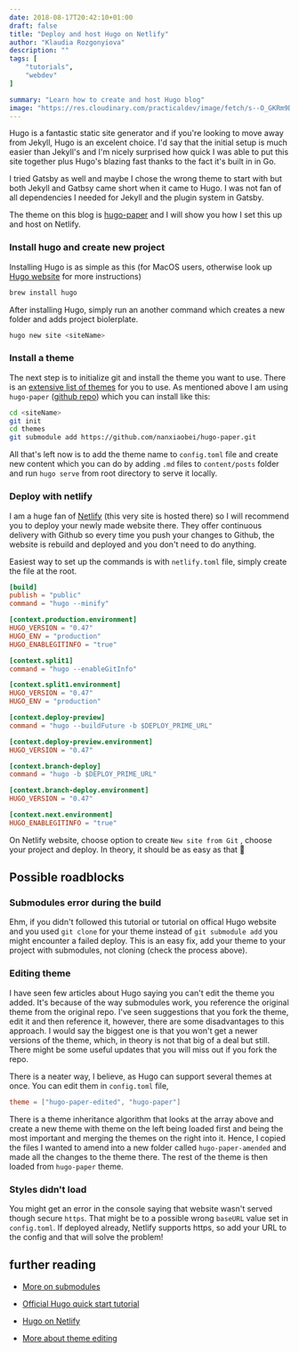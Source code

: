 ```yaml
---
date: 2018-08-17T20:42:10+01:00
draft: false
title: "Deploy and host Hugo on Netlify"
author: "Klaudia Rozgonyiova"
description: ""
tags: [
    "tutorials",
    "webdev"
]

summary: "Learn how to create and host Hugo blog"
image: "https://res.cloudinary.com/practicaldev/image/fetch/s--O_GKRm9D--/c_imagga_scale,f_auto,fl_progressive,h_500,q_auto,w_1000/https://cl.ly/3C0v3z29093y/Image%25202018-03-29%2520at%25202.52.34%2520PM.png"
---
```

Hugo is a fantastic static site generator and if you're looking to move away from Jekyll, Hugo is an excelent choice. I'd say that the initial setup is much easier than Jekyll's and I'm nicely surprised how quick I was able to put this site together plus Hugo's blazing fast thanks to the fact it's built in in Go.

I tried Gatsby as well and maybe I chose the wrong theme to start with but both Jekyll and Gatbsy came short when it came to Hugo. I was not fan of all dependencies I needed for Jekyll and the plugin system in Gatsby.

The theme on this blog is [hugo-paper](https://github.com/nanxiaobei/hugo-paper) and I will show you how I set this up and host on Netlify. 

### Install hugo and create new project
Installing Hugo is as simple as this (for MacOS users, otherwise look up [Hugo website](https://gohugo.io/getting-started/installing/) for more instructions)
```bash
brew install hugo
```
After installing Hugo, simply run an another command which creates a new folder and adds project biolerplate.
```bash
hugo new site <siteName>
```

### Install a theme
The next step is to initialize git and install the theme you want to use. There is an [extensive list of themes](https://themes.gohugo.io/) for you to use. As mentioned above I am using `hugo-paper` ([github repo](https://github.com/nanxiaobei/hugo-paper)) which you can install like this:

```bash
cd <siteName>
git init
cd themes
git submodule add https://github.com/nanxiaobei/hugo-paper.git 
```

All that's left now is to add the theme name to `config.toml` file and create new content which you can do by adding `.md` files to `content/posts` folder and run `hugo serve` from root directory to serve it locally.

### Deploy with netlify
I am a huge fan of [Netlify](https://netlify.com/) (this very site is hosted there) so I will recommend you to deploy your newly made website there. They offer continuous delivery with Github so every time you push your changes to Github, the website is rebuild and deployed and you don't need to do anything. 

Easiest way to set up the commands is with `netlify.toml` file, simply create the file at the root. 
```toml
[build]
publish = "public"
command = "hugo --minify"

[context.production.environment]
HUGO_VERSION = "0.47"
HUGO_ENV = "production"
HUGO_ENABLEGITINFO = "true"

[context.split1]
command = "hugo --enableGitInfo"

[context.split1.environment]
HUGO_VERSION = "0.47"
HUGO_ENV = "production"

[context.deploy-preview]
command = "hugo --buildFuture -b $DEPLOY_PRIME_URL"

[context.deploy-preview.environment]
HUGO_VERSION = "0.47"

[context.branch-deploy]
command = "hugo -b $DEPLOY_PRIME_URL"

[context.branch-deploy.environment]
HUGO_VERSION = "0.47"

[context.next.environment]
HUGO_ENABLEGITINFO = "true"
```

On Netlify website, choose option to create `New site from Git` , choose your project and deploy. In theory, it should be as easy as that 🙌 

## Possible roadblocks
### Submodules error during the build
Ehm, if you didn't followed this tutorial or tutorial on offical Hugo website and you used `git clone` for your theme instead of `git submodule add` you might encounter a failed deploy. This is an easy fix, add your theme to your project with submodules, not cloning (check the process above).

### Editing theme
I have seen few articles about Hugo saying you can't edit the theme you added. It's because of the way submodules work, you reference the original theme from the original repo. I've seen suggestions that you fork the theme, edit it and then reference it, however, there are some disadvantages to this approach. I would say the biggest one is that you won't get a newer versions of the theme, which, in theory is not that big of a deal but still. There might be some useful updates that you will miss out if you fork the repo. 

There is a neater way, I believe, as Hugo can support several themes at once. You can edit them in `config.toml` file, 
```toml
theme = ["hugo-paper-edited", "hugo-paper"]
```

There is a theme inheritance algorithm that looks at the array above and create a new theme with theme on the left being loaded first and being the most important and merging the themes on the right into it. Hence, I copied the files I wanted to amend into a new folder called `hugo-paper-amended` and made all the changes to the theme there. The rest of the theme is then loaded from `hugo-paper` theme.

### Styles didn't load
You might get an error in the console saying that website wasn't served though secure `https`. That might be to a possible wrong `baseURL` value set in `config.toml`. If deployed already, Netlify supports https, so add your URL to the config and that will solve the problem!

## further reading

* [More on submodules](https://git-scm.com/book/en/v2/Git-Tools-Submodules)

* [Official Hugo quick start tutorial](https://gohugo.io/getting-started/quick-start/)

* [Hugo on Netlify](https://gohugo.io/hosting-and-deployment/hosting-on-netlify/)

* [More about theme editing](https://gohugo.io/themes/theme-components/#override-template-files)
